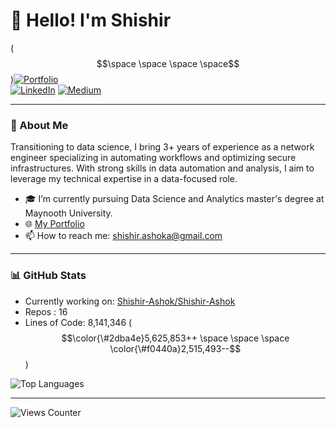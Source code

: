 
# 👋 Hello! I'm Shishir

($$\space \space \space \space$$)[![Portfolio](https://img.shields.io/badge/netlify-%23000000.svg?style=for-the-badge&logo=netlify&logoColor=#00C7B7)](https://shishir-ashok.netlify.app/) </br>
[![LinkedIn](https://img.shields.io/badge/LinkedIn-0077B5?style=flat&logo=linkedin&logoColor=white)](https://linkedin.com/in/shshir-ashok) [![Medium](https://img.shields.io/badge/Medium-00AB6C?style=flat&logo=medium&logoColor=white&color=000000)](https://shishirashok.medium.com/)

---

### 📝 About Me
Transitioning to data science, I bring 3+ years of experience as a network engineer specializing in automating workflows and optimizing secure infrastructures. 
With strong skills in data automation and analysis, I aim to leverage my technical expertise in a data-focused role.

- 🎓 I’m currently pursuing Data Science and Analytics master's degree at Maynooth University.
- 🌐 [My Portfolio](https://shishir-ashok.netlify.app/)
- 📫 How to reach me: [shishir.ashoka@gmail.com](mailto:shishir.ashoka@gmail.com)

---

### 📊 GitHub Stats
- Currently working on: [Shishir-Ashok/Shishir-Ashok](https://github.com/Shishir-Ashok/Shishir-Ashok)
- Repos : 16
- Lines of Code: 8,141,346 ($$\color{\#2dba4e}5,625,853++ \space \space \space \color{\#f0440a}2,515,493--$$)


![Top Languages](https://github-readme-stats.vercel.app/api/top-langs/?username=Shishir-Ashok&layout=compact&theme=radical)

---

![Views Counter](https://views-counter.vercel.app/badge?pageId=yourusername%2Frepository-name) 
    

